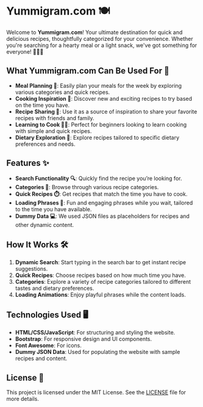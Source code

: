 # Yummigram.com 🍽️

Welcome to **Yummigram.com**! Your ultimate destination for quick and delicious recipes, thoughtfully categorized for your convenience. Whether you're searching for a hearty meal or a light snack, we've got something for everyone! 🍔🍕🥗

## What Yummigram.com Can Be Used For 🌟

- **Meal Planning 📝**: Easily plan your meals for the week by exploring various categories and quick recipes.
- **Cooking Inspiration 🎨**: Discover new and exciting recipes to try based on the time you have.
- **Recipe Sharing 🍛**: Use it as a source of inspiration to share your favorite recipes with friends and family.
- **Learning to Cook 👩‍🍳**: Perfect for beginners looking to learn cooking with simple and quick recipes.
- **Dietary Exploration 🥦**: Explore recipes tailored to specific dietary preferences and needs.

## Features ✨

- **Search Functionality 🔍**: Quickly find the recipe you’re looking for.
- **Categories 🍲**: Browse through various recipe categories.
- **Quick Recipes ⏱️**: Get recipes that match the time you have to cook.
- **Loading Phrases 💬**: Fun and engaging phrases while you wait, tailored to the time you have available.
- **Dummy Data 💻**: We used JSON files as placeholders for recipes and other dynamic content.

## How It Works 🛠️

1. **Dynamic Search**: Start typing in the search bar to get instant recipe suggestions.
2. **Quick Recipes**: Choose recipes based on how much time you have.
3. **Categories**: Explore a variety of recipe categories tailored to different tastes and dietary preferences.
4. **Loading Animations**: Enjoy playful phrases while the content loads.

## Technologies Used 🖥️

- **HTML/CSS/JavaScript**: For structuring and styling the website.
- **Bootstrap**: For responsive design and UI components.
- **Font Awesome**: For icons.
- **Dummy JSON Data**: Used for populating the website with sample recipes and content.

## License 📜

This project is licensed under the MIT License. See the [LICENSE](LICENSE) file for more details.

